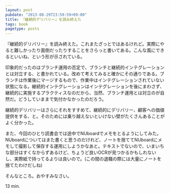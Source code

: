 ```yaml
---
layout: post
pubdate: "2013-08-29T23:59:59+09:00"
title: 『継続的デリバリー』を読み終えた
tags: book
pagetype: posts
---
```

『継続的デリバリー』を読み終えた。これまたざっとではあるけれど。実際にやると難しかったり面倒だったりすることをさらっと書いてある。こんな風にできるといいね、という形が示されている。

印象的だったのはブランチ運用の否定で、ブランチと継続的インテグレーションとは対立する、と書かれている。改めて考えてみると確かにその通りである。ブランチは作業後にマージするもので、作業中はインテグレーションされていない状態になる。継続的インテグレーションはインテグレーションを後にまわさず、継続的に実施するプラクティスなのだから、当然、ブランチ運用とは対立のが自然だ。どうしていままで気付かなかったのだろう。

継続的デリバリーはさらにそれをすすめて、継続的にデリバリー、顧客への価値提供をする、と。そのためには乗り越えないといけない壁がたくさんあることがよく分かった。

また、今回のひとり読書会では途中でNUboardでメモをとるようにしてみた。NUboardについてはまた書くと思うのだけれど、ノートを捨ててNUboardにメモして撮影して保存する運用にしようかなあと。テキストでないので、いまいちな部分はすくなからずあるけど、ちょうど良いOCRが見つかるかもしれないし、実際紙で持ってるよりは良いので。(この間の退職の際には大量にノートを捨てたわけだしね)

そんなところ。おやすみなさい。

13 min.
